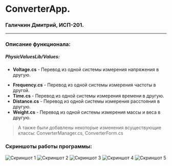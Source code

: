 # ConverterApp.
### Галичкин Дмитрий, ИСП-201.
***
### Описание функционала:
##### PhysicValuesLib/Values:
* **Voltage.cs** - Перевод из одной системы измерения напряжения в другую.
- **Frequency.cs** - Перевод из одной системы измерения частоты в другой.
- **Time.cs** - Перевод из одной системы измерения времени в другую.
- **Distance.cs** - Перевод из одной системы измерения расстояния в другую.
- **Weight.cs** - Перевод из одной системы измерения массы и веса в другую.
> А также были добавлены некоторые изменения всуществующие классы: ConverterManager.cs, ConverterForm.cs
### Скриншоты работы программы:
![Скриншот 1](https://sun9-21.userapi.com/impg/29n5m__YI4cNsznVw065UgLVLwA95eTSH0zyaw/Y1voaKbOeHk.jpg?size=1002x235&quality=96&sign=438d128f1c82c22c87a532ef259e6f80&type=album)
![Скриншот 2](https://sun9-15.userapi.com/impg/ZEeJihL5ieEmz_p50p6Sp8O8iiFSaXxioNV0Fw/ZTo_LsVCdHk.jpg?size=998x235&quality=96&sign=9a3d1cdfcc3d3d80cff01c08d0315a45&type=album)
![Скриншот 3](https://sun9-35.userapi.com/impg/mNuh2Z-73ASNSyf3GYtifTmrEa55K6gmb_bX2g/1KLGilcMLTY.jpg?size=1001x235&quality=96&sign=ee3b9f8738f73337015aa1423e035994&type=album)
![Скриншот 4](https://sun9-40.userapi.com/impg/gSbPD3rYCMgLMp8b5vSV1C1RVcXFzAZL6VjVlg/Kd_PQI2QyCs.jpg?size=1001x232&quality=96&sign=fe3304f69bdc6143d2084d5b284c58d2&type=album)
![Скриншот 5](https://sun9-78.userapi.com/impg/GNjH-vptDwrNrlJ7-mVFzHg5HVFm57qdroc6NQ/tjE-yQX12c8.jpg?size=1001x236&quality=96&sign=fa58b109313037902f992f2d5262927f&type=album)
